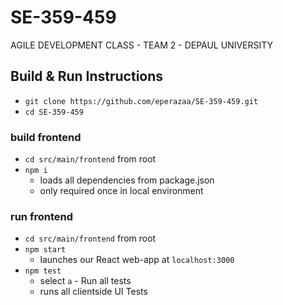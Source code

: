 # SE-359-459
AGILE DEVELOPMENT CLASS - TEAM 2 - DEPAUL UNIVERSITY


## Build & Run Instructions

- `git clone https://github.com/eperazaa/SE-359-459.git`
- `cd SE-359-459`

### build frontend
- `cd src/main/frontend` from root
- `npm i`
    - loads all dependencies from package.json
    - only required once in local environment

### run frontend
- `cd src/main/frontend` from root
- `npm start`
    - launches our React web-app at `localhost:3000`
- `npm test`
    - select `a` - Run all tests
    - runs all clientside UI Tests

